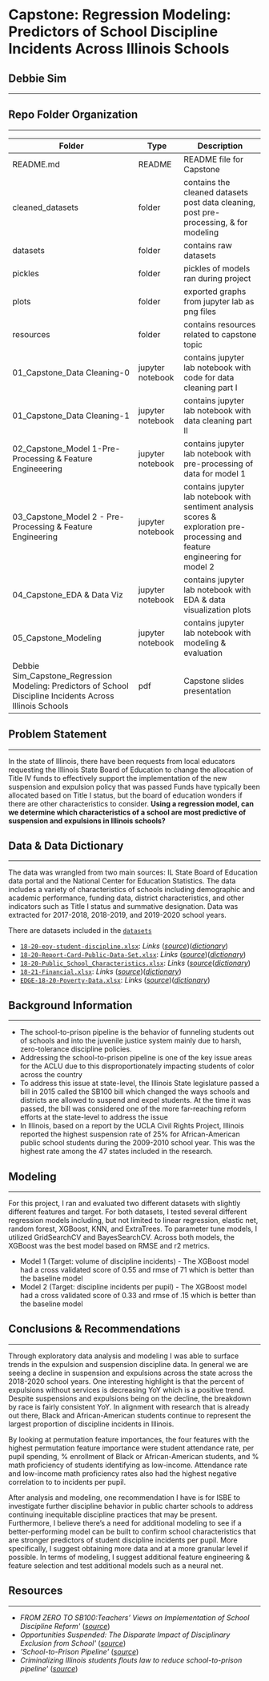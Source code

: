 # **Capstone: Regression Modeling: Predictors of School Discipline Incidents Across Illinois Schools**
## **Debbie Sim**
---

## Repo Folder Organization
---
|Folder|Type|Description|
|---|---|---|
|README.md|README|README file for Capstone|
|cleaned_datasets|folder|contains the cleaned datasets post data cleaning, post pre-processing, & for modeling|
|datasets|folder|contains raw datasets|
|pickles|folder|pickles of models ran during project| 
|plots|folder|exported graphs from jupyter lab as png files|
|resources|folder|contains resources related to capstone topic|
|01_Capstone_Data Cleaning-0|jupyter notebook|contains jupyter lab notebook with code for data cleaning part I|
|01_Capstone_Data Cleaning-1|jupyter notebook|contains jupyter lab notebook with data cleaning part II|
|02_Capstone_Model 1-Pre-Processing & Feature Engineeering|jupyter notebook|contains jupyter lab notebook with pre-processing of data for model 1|
|03_Capstone_Model 2 - Pre-Processing & Feature Engineering|jupyter notebook|contains jupyter lab notebook with sentiment analysis scores & exploration pre-processing and feature engineering for model 2|
|04_Capstone_EDA & Data Viz|jupyter notebook|contains jupyter lab notebook with EDA & data visualization plots|
|05_Capstone_Modeling|jupyter notebook|contains jupyter lab notebook with modeling & evaluation|
|Debbie Sim_Capstone_Regression Modeling: Predictors of School Discipline Incidents Across Illinois Schools|pdf|Capstone slides presentation|


## Problem Statement
---
In the state of Illinois, there have been requests from local educators requesting the Illinois State Board of Education to change the allocation of Title IV funds to effectively support the implementation of the new suspension and expulsion policy that was passed Funds have typically been allocated based on Title I status, but the board of education wonders if there are other characteristics to consider. **Using a regression model, can we determine which characteristics of a school are most predictive of suspension and expulsions in Illinois schools?**

## Data & Data Dictionary
---
The data was wrangled from two main sources: IL State Board of Education data portal and the National Center for Education Statistics. The data includes a variety of characteristics of schools including demographic and academic performance, funding data, district characteristics, and other indicators such as Title I status and summative designation. Data was extracted for 2017-2018, 2018-2019, and 2019-2020 school years. 

There are datasets included in the [`datasets`](./datasets/) 

* [`18-20-eoy-student-discipline.xlsx`](../Capstone/datasets/18-20-eoy-student-discipline.xlsx): *Links* ([*source*](https://www.isbe.net/Pages/Expulsions-Suspensions-and-Truants-by-District.aspx))([*dictionary*](https://www.isbe.net/Documents/ISBE-Discipline-Business-Rules-SY2022.pdf))
* [`18-20-Report-Card-Public-Data-Set.xlsx`](../Capstone/datasets/18-20-Report-Card-Public-Data-Set.xlsx): *Links* ([*source*](https://www.isbe.net/Pages/Illinois-State-Report-Card-Data.aspx))([*dictionary*](https://www.isbe.net/Documents/2022-Glossary-of-Terms.pdf))
* [`18-20-Public_School_Characteristics.xlsx`](../Capstone/datasets/18-20-Public_School_Characteristics.xlsx): *Links* ([*source*](https://data-nces.opendata.arcgis.com/datasets/nces::public-school-characteristics-2017-18/about)([*dictionary*](https://data-nces.opendata.arcgis.com/datasets/nces::public-school-characteristics-2017-18/about))
* [`18-21-Financial.xlsx`](../Capstone/datasets/18-21-Financial.xlsx): *Links* ([*source*](https://www.isbe.net/Pages/Illinois-State-Report-Card-Data.aspx))([*dictionary*](https://www.isbe.net/Documents/2022-Glossary-of-Terms.pdf))
* [`EDGE-18-20-Poverty-Data.xlsx`](../Capstone/datasets/EDGE-18-20-Poverty-Data.xlsx): *Links* ([*source*](https://nces.ed.gov/programs/edge/Economic/NeighborhoodPoverty))([*dictionary*](https://nces.ed.gov/programs/edge/docs/EDGE_SIDE_PUBSCH_FILEDOC.pdf))

## Background Information
---
- The school-to-prison pipeline is the behavior of funneling students out of schools and into the juvenile justice system mainly due to harsh, zero-tolerance discipline policies. 
- Addressing the school-to-prison pipeline is one of the key issue areas for the ACLU due to this disproportionately impacting students of color across the country
- To address this issue at state-level, the Illinois State legislature passed a bill in 2015 called the SB100 bill which changed the ways schools and districts are allowed to suspend and expel students. At the time it was passed, the bill was considered one of the more far-reaching reform efforts at the state-level to address the issue
- In Illinois, based on a report by the UCLA Civil Rights Project, Illinois reported the highest suspension rate of 25% for African-American public school students during the 2009-2010 school year. This was the highest rate among the 47 states included in the research.

## Modeling
---
For this project, I ran and evaluated two different datasets with slightly different features and target. For both datasets, I tested several different regression models including, but not limited to linear regression, elastic net, random forest, XGBoost, KNN, and ExtraTrees. To parameter tune models, I utilized GridSearchCV and BayesSearchCV. Across both models, the XGBoost was the best model based on RMSE and r2 metrics.
- Model 1 (Target: volume of discipline incidents) - The XGBoost model had a cross validated score of 0.55 and rmse of 71 which is better than the baseline model
- Model 2 (Target: discipline incidents per pupil) - The XGBoost model had a cross validated score of 0.33 and rmse of .15 which is better than the baseline model

## Conclusions & Recommendations
---
Through exploratory data analysis and modeling I was able to surface trends in the expulsion and suspension discipline data. In general we are seeing a decline in suspension and expulsions across the state across the 2018-2020 school years. One interesting highlight is that the percent of expulsions without services is decreasing YoY which is a positive trend. Despite suspensions and expulsions being on the decline, the breakdown by race is fairly consistent YoY. In alignment with research that is already out there, Black and African-American students continue to represent the largest proportion of discipline incidents in Illinois. 

By looking at permutation feature importances, the four features with the highest permutation feature importance were student attendance rate, per pupil spending, % enrollment of Black or African-American students, and % math proficiency of students identifying as low-income. Attendance rate and low-income math proficiency rates also had the highest negative correlation to to incidents per pupil. 

After analysis and modeling, one recommendation I have is for ISBE to investigate further discipline behavior in public charter schools to address continuing inequitable discipline practices that may be present. Furthermore, I believe there’s a need for additional modeling to see if a better-performing model can be built to confirm school characteristics that are stronger predictors of student discipline incidents per pupil. More specifically, I suggest obtaining more data and at a more granular level if possible. In terms of modeling, I suggest additional feature engineering & feature selection and test additional models such as a neural net.

## Resources
---
- *FROM ZERO TO SB100:Teachers’ Views on Implementation of School Discipline Reform'* ([*source*](https://teachplus.org/wp-content/uploads/files/publication/pdf/from_zero_to_sb100-_teachers_views_on_implementation_of_school_discipline_reform_final.pdf))
- *Opportunities Suspended: The Disparate Impact of Disciplinary Exclusion from School'* ([*source*](https://civilrightsproject.ucla.edu/resources/projects/center-for-civil-rights-remedies/school-to-prison-folder/federal-reports/upcoming-ccrr-research))
- *'School-to-Prison Pipeline'* ([*source*](https://www.aclu.org/issues/juvenile-justice/juvenile-justice-school-prison-pipeline))
- *Criminalizing Illinois students flouts law to reduce school-to-prison pipeline'* ([*source*](https://www.reuters.com/legal/government/criminalizing-illinois-students-flouts-law-reduce-school-to-prison-pipeline-2022-05-09/))